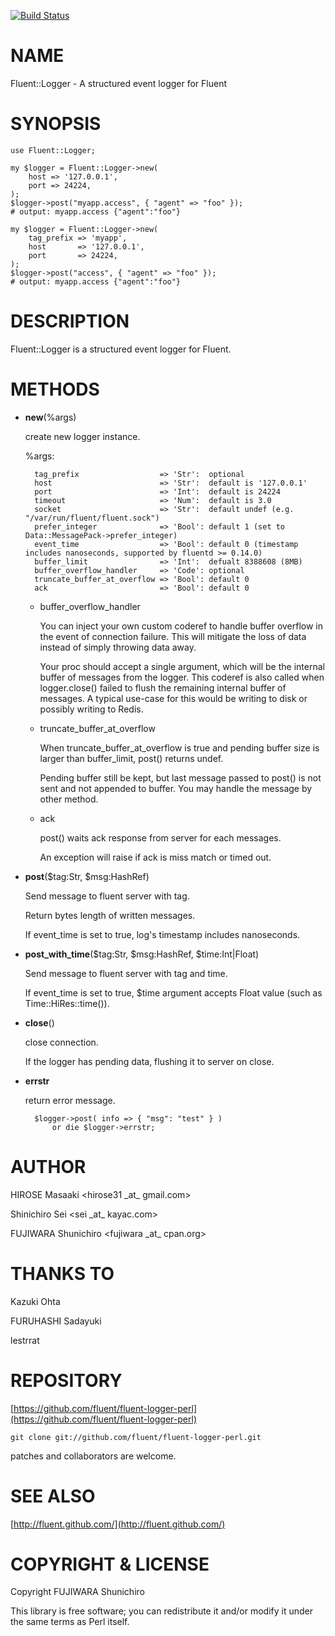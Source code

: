 [![Build Status](https://travis-ci.org/fluent/fluent-logger-perl.svg?branch=master)](https://travis-ci.org/fluent/fluent-logger-perl)
# NAME

Fluent::Logger - A structured event logger for Fluent

# SYNOPSIS

    use Fluent::Logger;
    
    my $logger = Fluent::Logger->new(
        host => '127.0.0.1',
        port => 24224,
    );
    $logger->post("myapp.access", { "agent" => "foo" });
    # output: myapp.access {"agent":"foo"}
    
    my $logger = Fluent::Logger->new(
        tag_prefix => 'myapp',
        host       => '127.0.0.1',
        port       => 24224,
    );
    $logger->post("access", { "agent" => "foo" });
    # output: myapp.access {"agent":"foo"}

# DESCRIPTION

Fluent::Logger is a structured event logger for Fluent.

# METHODS

- **new**(%args)

    create new logger instance.

    %args:

        tag_prefix                  => 'Str':  optional
        host                        => 'Str':  default is '127.0.0.1'
        port                        => 'Int':  default is 24224
        timeout                     => 'Num':  default is 3.0
        socket                      => 'Str':  default undef (e.g. "/var/run/fluent/fluent.sock")
        prefer_integer              => 'Bool': default 1 (set to Data::MessagePack->prefer_integer)
        event_time                  => 'Bool': default 0 (timestamp includes nanoseconds, supported by fluentd >= 0.14.0)
        buffer_limit                => 'Int':  defualt 8388608 (8MB)
        buffer_overflow_handler     => 'Code': optional
        truncate_buffer_at_overflow => 'Bool': default 0
        ack                         => 'Bool': default 0

    - buffer\_overflow\_handler

        You can inject your own custom coderef to handle buffer overflow in the event of connection failure.
        This will mitigate the loss of data instead of simply throwing data away.

        Your proc should accept a single argument, which will be the internal buffer of messages from the logger.
        This coderef is also called when logger.close() failed to flush the remaining internal buffer of messages.
        A typical use-case for this would be writing to disk or possibly writing to Redis.

    - truncate\_buffer\_at\_overflow

        When truncate\_buffer\_at\_overflow is true and pending buffer size is larger than buffer\_limit, post() returns undef.

        Pending buffer still be kept, but last message passed to post() is not sent and not appended to buffer. You may handle the message by other method.

    - ack

        post() waits ack response from server for each messages.

        An exception will raise if ack is miss match or timed out.

- **post**($tag:Str, $msg:HashRef)

    Send message to fluent server with tag.

    Return bytes length of written messages.

    If event\_time is set to true, log's timestamp includes nanoseconds.

- **post\_with\_time**($tag:Str, $msg:HashRef, $time:Int|Float)

    Send message to fluent server with tag and time.

    If event\_time is set to true, $time argument accepts Float value (such as Time::HiRes::time()).

- **close**()

    close connection.

    If the logger has pending data, flushing it to server on close.

- **errstr**

    return error message.

        $logger->post( info => { "msg": "test" } )
            or die $logger->errstr;

# AUTHOR

HIROSE Masaaki &lt;hirose31 \_at\_ gmail.com>

Shinichiro Sei &lt;sei \_at\_ kayac.com>

FUJIWARA Shunichiro &lt;fujiwara \_at\_ cpan.org>

# THANKS TO

Kazuki Ohta

FURUHASHI Sadayuki

lestrrat

# REPOSITORY

[https://github.com/fluent/fluent-logger-perl](https://github.com/fluent/fluent-logger-perl)

    git clone git://github.com/fluent/fluent-logger-perl.git

patches and collaborators are welcome.

# SEE ALSO

[http://fluent.github.com/](http://fluent.github.com/)

# COPYRIGHT & LICENSE

Copyright FUJIWARA Shunichiro

This library is free software; you can redistribute it and/or modify
it under the same terms as Perl itself.
